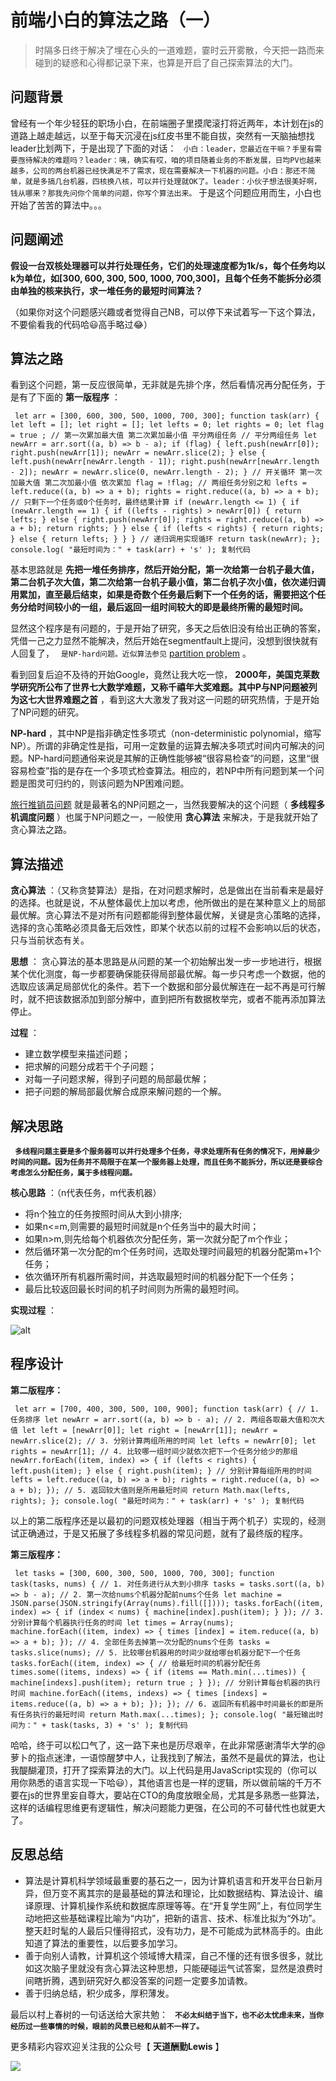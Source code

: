 # 前端小白的算法之路（一） #

> 
> 
> 
> 时隔多日终于解决了埋在心头的一道难题，霎时云开雾散，今天把一路而来碰到的疑惑和心得都记录下来，也算是开启了自己探索算法的大门。
> 
> 

## 问题背景 ##

曾经有一个年少轻狂的职场小白，在前端圈子里摸爬滚打将近两年，本计划在js的道路上越走越远，以至于每天沉浸在js红皮书里不能自拔，突然有一天脑抽想找leader比划两下，于是出现了下面的对话： ` 小白：leader，您最近在干嘛？手里有需要亟待解决的难题吗？leader：咦，确实有哎，咱的项目随着业务的不断发展，日均PV也越来越多，公司的两台机器已经快满足不了需求，现在需要解决一下机器的问题。小白：那还不简单，就是多搞几台机器，四核换八核，可以并行处理就OK了。leader：小伙子想法很美好啊，钱从哪来？那我先问你个简单的问题，你写个算法出来。` 于是这个问题应用而生，小白也开始了苦苦的算法中。。。

## 问题阐述 ##

**假设一台双核处理器可以并行处理任务，它们的处理速度都为1k/s，每个任务均以k为单位，如[300, 600, 300, 500, 1000, 700,300]，且每个任务不能拆分必须由单独的核来执行，求一堆任务的最短时间算法？**

（如果你对这个问题感兴趣或者觉得自己NB，可以停下来试着写一下这个算法，不要偷看我的代码哈😃高手略过😂）

## 算法之路 ##

看到这个问题，第一反应很简单，无非就是先排个序，然后看情况再分配任务，于是有了下面的 **第一版程序** ：

` let arr = [300, 600, 300, 500, 1000, 700, 300]; function task(arr) { let left = []; let right = []; let lefts = 0; let rights = 0; let flag = true ; // 第一次累加最大值 第二次累加最小值 平分两组任务 // 平分两组任务 let newArr = arr.sort((a, b) => b - a); if (flag) { left.push(newArr[0]); right.push(newArr[1]); newArr = newArr.slice(2); } else { left.push(newArr[newArr.length - 1]); right.push(newArr[newArr.length - 2]); newArr = newArr.slice(0, newArr.length - 2); } // 开关循环 第一次加最大值 第二次加最小值 依次累加 flag = !flag; // 两组任务分别之和 lefts = left.reduce((a, b) => a + b); rights = right.reduce((a, b) => a + b); // 只剩下一个任务或0个任务时，最终结果计算 if (newArr.length <= 1) { if (newArr.length == 1) { if ((lefts - rights) > newArr[0]) { return lefts; } else { right.push(newArr[0]); rights = right.reduce((a, b) => a + b); return rights; } } else { if (lefts < rights) { return rights; } else { return lefts; } } } // 递归调用实现循环 return task(newArr); }; console.log( "最短时间为：" + task(arr) + 's' ); 复制代码`

基本思路就是 **先把一堆任务排序，然后开始分配，第一次给第一台机子最大值，第二台机子次大值，第二次给第一台机子最小值，第二台机子次小值，依次递归调用累加，直至最后结束，如果是奇数个任务最后剩下一个任务的话，需要把这个任务分给时间较小的一组，最后返回一组时间较大的即是最终所需的最短时间。**

显然这个程序是有问题的，于是开始了研究，多天之后依旧没有给出正确的答案，凭借一己之力显然不能解决，然后开始在segmentfault上提问，没想到很快就有人回复了， ` 是NP-hard问题。近似算法参见` [partition problem]( https://link.juejin.im?target=https%3A%2F%2Fen.wikipedia.org%2Fwiki%2FPartition_problem%23Approximation_algorithm_approaches ) 。

看到回复后迫不及待的开始Google，竟然让我大吃一惊， **2000年，美国克莱数学研究所公布了世界七大数学难题，又称千禧年大奖难题。其中P与NP问题被列为这七大世界难题之首** ，看到这大大激发了我对这一问题的研究热情，于是开始了NP问题的研究。

**NP-hard** ，其中NP是指非确定性多项式（non-deterministic polynomial，缩写NP）。所谓的非确定性是指，可用一定数量的运算去解决多项式时间内可解决的问题。NP-hard问题通俗来说是其解的正确性能够被“很容易检查”的问题，这里“很容易检查”指的是存在一个多项式检查算法。相应的，若NP中所有问题到某一个问题是图灵可归约的，则该问题为NP困难问题。

[旅行推销员问题]( https://link.juejin.im?target=https%3A%2F%2Fbaike.baidu.com%2Fitem%2F%25E6%2597%2585%25E8%25A1%258C%25E6%258E%25A8%25E9%2594%2580%25E5%2591%2598%25E9%2597%25AE%25E9%25A2%2598 ) 就是最著名的NP问题之一，当然我要解决的这个问题（ **多线程多机调度问题** ）也属于NP问题之一，一般使用 **贪心算法** 来解决，于是我就开始了贪心算法之路。

## 算法描述 ##

**贪心算法** ：（又称贪婪算法）是指，在对问题求解时，总是做出在当前看来是最好的选择。也就是说，不从整体最优上加以考虑，他所做出的是在某种意义上的局部最优解。贪心算法不是对所有问题都能得到整体最优解，关键是贪心策略的选择，选择的贪心策略必须具备无后效性，即某个状态以前的过程不会影响以后的状态，只与当前状态有关。

**思想** ： 贪心算法的基本思路是从问题的某一个初始解出发一步一步地进行，根据某个优化测度，每一步都要确保能获得局部最优解。每一步只考虑一个数据，他的选取应该满足局部优化的条件。若下一个数据和部分最优解连在一起不再是可行解时，就不把该数据添加到部分解中，直到把所有数据枚举完，或者不能再添加算法停止。

**过程** ：

* 建立数学模型来描述问题；
* 把求解的问题分成若干个子问题；
* 对每一子问题求解，得到子问题的局部最优解；
* 把子问题的解局部最优解合成原来解问题的一个解。

## 解决思路 ##

**` 多线程问题主要是多个服务器可以并行处理多个任务，寻求处理所有任务的情况下，用掉最少时间的问题。因为任务并不局限于在某一个服务器上处理，而且任务不能拆分，所以还是要综合考虑怎么分配任务，属于多线程问题。`**

**核心思路** ：（n代表任务，m代表机器）

* 将n个独立的任务按照时间从大到小排序;
* 如果n<=m,则需要的最短时间就是n个任务当中的最大时间；
* 如果n>m,则先给每个机器依次分配任务，第一次就分配了m个作业；
* 然后循环第一次分配的m个任务时间，选取处理时间最短的机器分配第m+1个任务；
* 依次循环所有机器所需时间，并选取最短时间的机器分配下一个任务；
* 最后比较返回最长时间的机子时间则为所需的最短时间。

**实现过程** ：

![alt](https://user-gold-cdn.xitu.io/2019/6/5/16b283476fcac1a8?imageView2/0/w/1280/h/960/ignore-error/1)

## 程序设计 ##

**第二版程序：**

` let arr = [700, 400, 300, 500, 100, 900]; function task(arr) { // 1. 任务排序 let newArr = arr.sort((a, b) => b - a); // 2. 两组各取最大值和次大值 let left = [newArr[0]]; let right = [newArr[1]]; newArr = newArr.slice(2); // 3. 分别计算两组所用的时间 let lefts = newArr[0]; let rights = newArr[1]; // 4. 比较哪一组时间少就依次把下一个任务分给少的那组 newArr.forEach((item, index) => { if (lefts < rights) { left.push(item); } else { right.push(item); } // 分别计算每组所用的时间 lefts = left.reduce((a, b) => a + b); rights = right.reduce((a, b) => a + b); }); // 5. 返回较大值则是所用最短时间 return Math.max(lefts, rights); }; console.log( "最短时间为：" + task(arr) + 's' ); 复制代码`

以上的第二版程序还是以最初的问题双核处理器（相当于两个机子）实现的，经测试正确通过，于是又拓展了多线程多机器的常见问题，就有了最终版的程序。

**第三版程序：**

` let tasks = [300, 600, 300, 500, 1000, 700, 300]; function task(tasks, nums) { // 1. 对任务进行从大到小排序 tasks = tasks.sort((a, b) => b - a); // 2. 第一次给nums个机器分配前nums个任务 let machine = JSON.parse(JSON.stringify(Array(nums).fill([]))); tasks.forEach((item, index) => { if (index < nums) { machine[index].push(item); } }); // 3. 分别计算每个机器执行任务的时间 let times = Array(nums); machine.forEach((item, index) => { times [index] = item.reduce((a, b) => a + b); }); // 4. 全部任务去掉第一次分配的nums个任务 tasks = tasks.slice(nums); // 5. 比较哪台机器用的时间少就给哪台机器分配下一个任务 tasks.forEach((item, index) => { // 给最短时间的机器分配任务 times.some((items, indexs) => { if (items == Math.min(...times)) { machine[indexs].push(item); return true ; } }); // 分别计算每台机器的执行时间 machine.forEach((items, indexs) => { times [indexs] = items.reduce((a, b) => a + b); }); }); // 6. 返回所有机器中时间最长的即是所有任务执行的最短时间 return Math.max(...times); }; console.log( "最短输出时间为：" + task(tasks, 3) + 's' ); 复制代码`

哈哈，终于可以松口气了，这一路下来也是历尽艰辛，在此非常感谢清华大学的@萝卜的指点迷津，一语惊醒梦中人，让我找到了解法，虽然不是最优的算法，也让我醍醐灌顶，打开了探索算法的大门。以上代码是用JavaScript实现的（你可以用你熟悉的语言实现一下哈😃），其他语言也是一样的逻辑，所以做前端的千万不要在js的世界里妄自尊大，要站在CTO的角度放眼全局，尤其是多熟悉一些算法，这样的话编程思维更有逻辑性，解决问题能力更强，在公司的不可替代性也就更大了。

## 反思总结 ##

* 算法是计算机科学领域最重要的基石之一，因为计算机语言和开发平台日新月异，但万变不离其宗的是最基础的算法和理论，比如数据结构、算法设计、编译原理、计算机操作系统和数据库原理等等。在“开复学生网”上，有位同学生动地把这些基础课程比喻为“内功”，把新的语言、技术、标准比拟为“外功”。整天赶时髦的人最后只懂得招式，没有功力，是不可能成为武林高手的。由此知道了算法的重要性，以后要多加学习。
* 善于向别人请教，计算机这个领域博大精深，自己不懂的还有很多很多，就比如这次脑子里就没有贪心算法这种思想，只能硬碰运气试答案，显然是浪费时间瞎折腾，遇到研究好久都没答案的问题一定要多加请教。
* 善于归纳总结，积少成多，厚积薄发。

最后以村上春树的一句话送给大家共勉： **` 不必太纠结于当下，也不必太忧虑未来，当你经历过一些事情的时候，眼前的风景已经和从前不一样了。`**

更多精彩内容欢迎关注我的公众号【 **天道酬勤Lewis** 】

![](https://user-gold-cdn.xitu.io/2019/6/5/16b28395cda06b11?imageslim)
